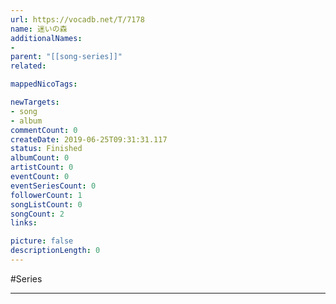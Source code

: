 ```yaml
---
url: https://vocadb.net/T/7178
name: 迷いの森
additionalNames: 
- 
parent: "[[song-series]]"
related:

mappedNicoTags:

newTargets:
- song
- album
commentCount: 0
createDate: 2019-06-25T09:31:31.117
status: Finished
albumCount: 0
artistCount: 0
eventCount: 0
eventSeriesCount: 0
followerCount: 1
songListCount: 0
songCount: 2
links: 

picture: false
descriptionLength: 0
---
```


#Series



---

